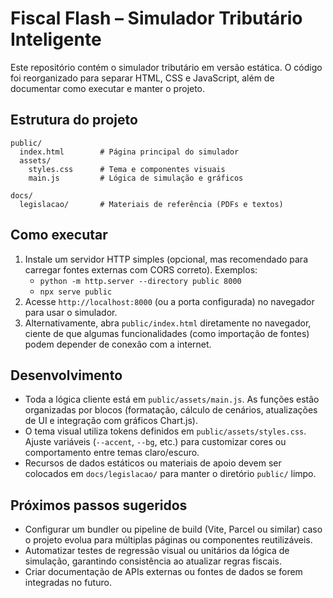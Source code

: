 # Fiscal Flash – Simulador Tributário Inteligente

Este repositório contém o simulador tributário em versão estática. O código foi reorganizado para separar HTML, CSS e JavaScript, além de documentar como executar e manter o projeto.

## Estrutura do projeto

```
public/
  index.html        # Página principal do simulador
  assets/
    styles.css      # Tema e componentes visuais
    main.js         # Lógica de simulação e gráficos

docs/
  legislacao/       # Materiais de referência (PDFs e textos)
```

## Como executar

1. Instale um servidor HTTP simples (opcional, mas recomendado para carregar fontes externas com CORS correto). Exemplos:
   - `python -m http.server --directory public 8000`
   - `npx serve public`
2. Acesse `http://localhost:8000` (ou a porta configurada) no navegador para usar o simulador.
3. Alternativamente, abra `public/index.html` diretamente no navegador, ciente de que algumas funcionalidades (como importação de fontes) podem depender de conexão com a internet.

## Desenvolvimento

- Toda a lógica cliente está em `public/assets/main.js`. As funções estão organizadas por blocos (formatação, cálculo de cenários, atualizações de UI e integração com gráficos Chart.js).
- O tema visual utiliza tokens definidos em `public/assets/styles.css`. Ajuste variáveis (`--accent`, `--bg`, etc.) para customizar cores ou comportamento entre temas claro/escuro.
- Recursos de dados estáticos ou materiais de apoio devem ser colocados em `docs/legislacao/` para manter o diretório `public/` limpo.

## Próximos passos sugeridos

- Configurar um bundler ou pipeline de build (Vite, Parcel ou similar) caso o projeto evolua para múltiplas páginas ou componentes reutilizáveis.
- Automatizar testes de regressão visual ou unitários da lógica de simulação, garantindo consistência ao atualizar regras fiscais.
- Criar documentação de APIs externas ou fontes de dados se forem integradas no futuro.
